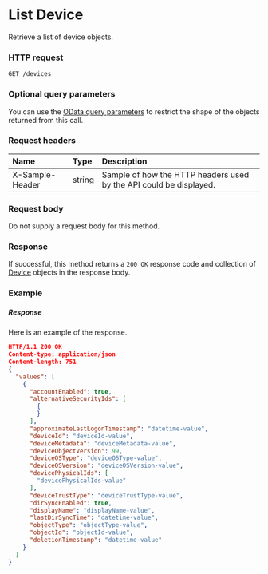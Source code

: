 # List Device

Retrieve a list of device objects.
### HTTP request
```http
GET /devices
```
### Optional query parameters
You can use the [OData query parameters](odata-optional-query-parameters.md) to restrict the shape of the objects returned from this call.
### Request headers
| Name       | Type | Description|
|:-----------|:------|:----------|
| X-Sample-Header  | string  | Sample of how the HTTP headers used by the API could be displayed.|

### Request body
Do not supply a request body for this method.
### Response
If successful, this method returns a `200 OK` response code and collection of [Device](../resources/device.md) objects in the response body.
### Example
##### Response
Here is an example of the response.
```json
HTTP/1.1 200 OK
Content-type: application/json
Content-length: 751
{
  "values": [
    {
      "accountEnabled": true,
      "alternativeSecurityIds": [
        {
        }
      ],
      "approximateLastLogonTimestamp": "datetime-value",
      "deviceId": "deviceId-value",
      "deviceMetadata": "deviceMetadata-value",
      "deviceObjectVersion": 99,
      "deviceOSType": "deviceOSType-value",
      "deviceOSVersion": "deviceOSVersion-value",
      "devicePhysicalIds": [
        "devicePhysicalIds-value"
      ],
      "deviceTrustType": "deviceTrustType-value",
      "dirSyncEnabled": true,
      "displayName": "displayName-value",
      "lastDirSyncTime": "datetime-value",
      "objectType": "objectType-value",
      "objectId": "objectId-value",
      "deletionTimestamp": "datetime-value"
    }
  ]
}
```

<!-- uuid: 2aaf584c-ec88-4394-91ee-9b92c8abe0b6
2015-10-12 23:35:01 UTC -->